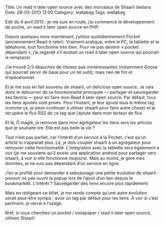Title: Un read it later open source avec des morceaux de Shaarli dedans
Date: 28-03-2013 12:00
Category: wallabag
Tags: wallabag

Edit du 4 avril 2013 : je me suis en route, j’ai commencé le développement de poche, un read it later open source en PHP.

Depuis quelques mois maintenant, j’utilise quotidiennement Pocket (anciennement Read-it-later). Vraiment pratique, entre le PC, la tablette et le téléphone, tout fonctionne très bien. Pour ne pas devenir « pocket dépendant », j’ai regardé s’il existait un read it later open source qui pourrait le remplacer.

J’ai trouvé 2/3 ébauches de choses pas inintéressantes (notamment Goose qui pourrait servir de base pour un tel outil), mais rien de fini et d’opérationnel.

Et je me suis en fait souvenu de shaarli, un delicious open source. Je vais donc le détourner de sa fonctionnalité principale — partager et sauvegarder ses favoris — pour en faire mon Read it later open source. Par défaut, tous les liens ajoutés sont privés. Pour l’instant, je leur ajoute tous le même tag (comme ça, je peux continuer à utiliser shaarli pour faire autre chose) et je récupère le flux RSS de ce tag que j’ajoute dans mon lecteur de flux.

Et là, Ô magie, je retrouve dans mon agrégateur les liens vers les articles que je souhaite lire. Elle est pas belle la vie ?

Tout n’est pas parfait, car l’intérêt d’un service à la Pocket, c’est qu’un article lu n’apparaît plus. Là, je dois coupler shaarli à un agrégateur pour retrouver cette fonctionnalité. L’intégration avec la tablette sera également à voir (je me souviens qu’il existe une application android pour partager vers shaarli, à voir si elle fonctionne toujours). Mais au moins, je gère mes données, je ne suis pas dépendant d’un service en ligne.

J’en ai profité pour demander à sebsauvage une petite évolution de shaarli : pouvoir ne pas ouvrir la popup lors de l’ajout d’un lien depuis le bookmarklet. L’intérêt ? Sauvegarder des liens encore plus rapidement.

Mais en rédigeant ce billet, je me rends compte qu’une autre évolution serait peut-être sympa : avoir un tag par défaut pour les liens. À voir si c’est pertinent, je verrai à l’usage.

Bref, si vous cherchez un pocket / instapaper / read it later open source, utilisez Shaarli.
